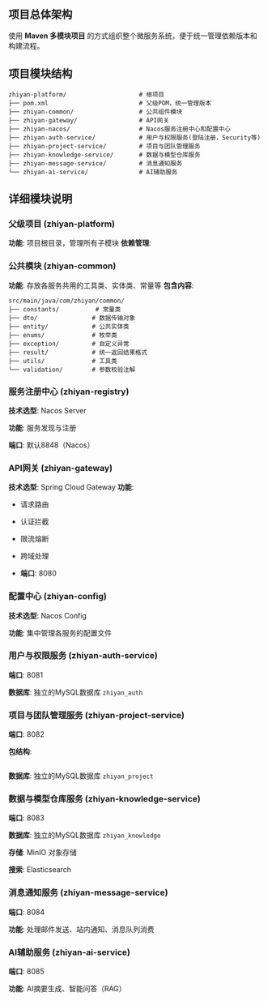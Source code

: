 ## 项目总体架构

使用 **Maven 多模块项目** 的方式组织整个微服务系统，便于统一管理依赖版本和构建流程。



## 项目模块结构

```
zhiyan-platform/                    # 根项目
├── pom.xml                         # 父级POM，统一管理版本
├── zhiyan-common/                  # 公共组件模块
├── zhiyan-gateway/                 # API网关
├── zhiyan-nacos/                   # Nacos服务注册中心和配置中心
├── zhiyan-auth-service/            # 用户与权限服务(登陆注册，Security等)
├── zhiyan-project-service/         # 项目与团队管理服务
├── zhiyan-knowledge-service/       # 数据与模型仓库服务
├── zhiyan-message-service/         # 消息通知服务
└── zhiyan-ai-service/              # AI辅助服务
```



## 详细模块说明

### 父级项目 (zhiyan-platform)

**功能**: 项目根目录，管理所有子模块 **依赖管理**:



### 公共模块 (zhiyan-common)

**功能**: 存放各服务共用的工具类、实体类、常量等 **包含内容**:

```
src/main/java/com/zhiyan/common/
├── constants/          # 常量类
├── dto/               # 数据传输对象
├── entity/            # 公共实体类
├── enums/             # 枚举类
├── exception/         # 自定义异常
├── result/            # 统一返回结果格式
├── utils/             # 工具类
└── validation/        # 参数校验注解
```



### 服务注册中心 (zhiyan-registry)

**技术选型**: Nacos Server

**功能**: 服务发现与注册 

**端口**: 默认8848（Nacos）



### API网关 (zhiyan-gateway)

**技术选型**: Spring Cloud Gateway **功能**:

- 请求路由

- 认证拦截

- 限流熔断

- 跨域处理 

- **端口**: 8080 

  

### 配置中心 (zhiyan-config)

**技术选型**: Nacos Config 

**功能**: 集中管理各服务的配置文件 





### 用户与权限服务 (zhiyan-auth-service)

**端口**: 8081



**数据库**: 独立的MySQL数据库 `zhiyan_auth`



### 项目与团队管理服务 (zhiyan-project-service)

**端口**: 8082 

**包结构**:

```

```

**数据库**: 独立的MySQL数据库 `zhiyan_project`



### 数据与模型仓库服务 (zhiyan-knowledge-service)

**端口**: 8083 

**数据库**: 独立的MySQL数据库 `zhiyan_knowledge` 

**存储**: MinIO 对象存储 

**搜索**: Elasticsearch



### 消息通知服务 (zhiyan-message-service)

**端口**: 8084 

**功能**: 处理邮件发送、站内通知、消息队列消费



### AI辅助服务 (zhiyan-ai-service)

**端口**: 8085 

**功能**: AI摘要生成、智能问答（RAG） 


